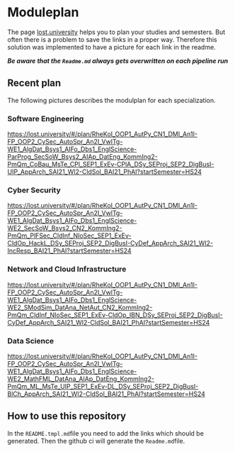 # Moduleplan
The page [lost.university](https://lost.university/) helps you to plan your studies and semesters. But often there is a problem to save the links in a proper way. Therefore this solution was implemented to have a picture for each link in the readme.

***Be aware that the ````Readme.md```` always gets overwritten on each pipeline run***

## Recent plan
The following pictures describes the modulplan for each specialization.
### Software Engineering
https://lost.university/#/plan/RheKoI_OOP1_AutPy_CN1_DMI_An1I-FP_OOP2_CySec_AutoSpr_An2I_VwlTg-WE1_AlgDat_Bsys1_AIFo_Dbs1_EnglScience-ParProg_SecSoW_Bsys2_AIAp_DatEng_KommIng2-PmQm_CoBau_MsTe_CPl_SEP1_ExEv-CPlA_DSy_SEProj_SEP2_DigBusI-UIP_AppArch_SAI21_WI2-CldSol_BAI21_PhAI?startSemester=HS24

### Cyber Security
https://lost.university/#/plan/RheKoI_OOP1_AutPy_CN1_DMI_An1I-FP_OOP2_CySec_AutoSpr_An2I_VwlTg-WE1_AlgDat_Bsys1_AIFo_Dbs1_EnglScience-WE2_SecSoW_Bsys2_CN2_KommIng2-PmQm_PlFSec_CldInf_NIoSec_SEP1_ExEv-CldOp_HackL_DSy_SEProj_SEP2_DigBusI-CyDef_AppArch_SAI21_WI2-IncResp_BAI21_PhAI?startSemester=HS24

### Network and Cloud Infrastructure
https://lost.university/#/plan/RheKoI_OOP1_AutPy_CN1_DMI_An1I-FP_OOP2_CySec_AutoSpr_An2I_VwlTg-WE1_AlgDat_Bsys1_AIFo_Dbs1_EnglScience-WE2_SModSim_DatAna_NetAut_CN2_KommIng2-PmQm_CldInf_NIoSec_SEP1_ExEv-CldOp_IBN_DSy_SEProj_SEP2_DigBusI-CyDef_AppArch_SAI21_WI2-CldSol_BAI21_PhAI?startSemester=HS24

### Data Science
https://lost.university/#/plan/RheKoI_OOP1_AutPy_CN1_DMI_An1I-FP_OOP2_CySec_AutoSpr_An2I_VwlTg-WE1_AlgDat_Bsys1_AIFo_Dbs1_EnglScience-WE2_MathFML_DatAna_AIAp_DatEng_KommIng2-PmQm_ML_MsTe_UIP_SEP1_ExEv-DL_DSy_SEProj_SEP2_DigBusI-BlCh_AppArch_SAI21_WI2-CldSol_BAI21_PhAI?startSemester=HS24

## How to use this repository
In the ````README.tmpl.md````file you need to add the links which should be generated. Then the github ci will generate the ````Readme.md````file.